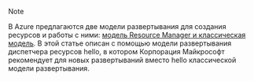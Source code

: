 > [!NOTE]
> В Azure предлагаются две модели развертывания для создания ресурсов и работы с ними: [модель Resource Manager и классическая модель](../articles/azure-resource-manager/resource-manager-deployment-model.md).  В этой статье описан с помощью модели развертывания диспетчера ресурсов hello, в котором Корпорация Майкрософт рекомендует для новых развертываний вместо hello классической модели развертывания.
